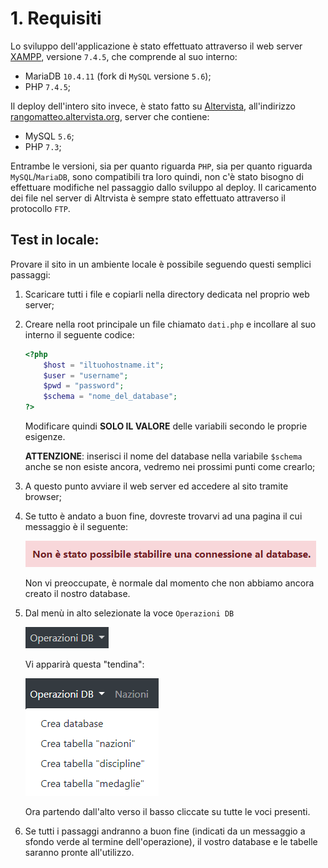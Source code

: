 # 1. Requisiti
Lo sviluppo dell'applicazione è stato effettuato attraverso il web server [XAMPP](https://www.apachefriends.org/it/index.html), versione `7.4.5`, che comprende al suo interno:
* MariaDB `10.4.11` (fork di `MySQL` versione `5.6`);
* PHP `7.4.5`;

Il deploy dell'intero sito invece, è stato fatto su [Altervista](https://it.altervista.org), all'indirizzo  [rangomatteo.altervista.org](rangomatteo.altervista.org), server che contiene:
* MySQL `5.6`;
* PHP `7.3`;

Entrambe le versioni, sia per quanto riguarda `PHP`, sia per quanto riguarda `MySQL`/`MariaDB`, sono compatibili tra loro quindi, non c'è stato bisogno di effettuare modifiche nel passaggio dallo sviluppo al deploy. Il caricamento dei file nel server di Altrvista è sempre stato effettuato attraverso il protocollo `FTP`.

## Test in locale:
Provare il sito in un ambiente locale è possibile seguendo questi semplici passaggi:
1. Scaricare tutti i file e copiarli nella directory dedicata nel proprio web server;
2. Creare nella root principale un file chiamato `dati.php` e incollare al suo interno il seguente codice:
    ```php
    <?php
        $host = "iltuohostname.it";
        $user = "username";
        $pwd = "password";
        $schema = "nome_del_database";
    ?>
    ```
    Modificare quindi **SOLO IL VALORE** delle variabili secondo le proprie esigenze.

    **ATTENZIONE**: inserisci il nome del database nella variabile `$schema` anche se non esiste ancora, vedremo nei prossimi punti come crearlo;
3. A questo punto avviare il web server ed accedere al sito tramite browser;
4. Se tutto è andato a buon fine, dovreste trovarvi ad una pagina il cui        messaggio è il seguente:

    ![Errore di connessione al database](./images/error-db-connection.png)

    Non vi preoccupate, è normale dal momento che non abbiamo ancora creato il nostro database.
5. Dal menù in alto selezionate la voce `Operazioni DB`

    ![Operazioni DB](./images/operazioni-db.png)

    Vi apparirà questa "tendina":

    ![Operazioni DB 2](./images/operazioni-db-2.png)

    Ora partendo dall'alto verso il basso cliccate su tutte le voci presenti.
6. Se tutti i passaggi andranno a buon fine (indicati da un messaggio a sfondo verde al termine dell'operazione), il vostro database e le tabelle saranno pronte all'utilizzo.
